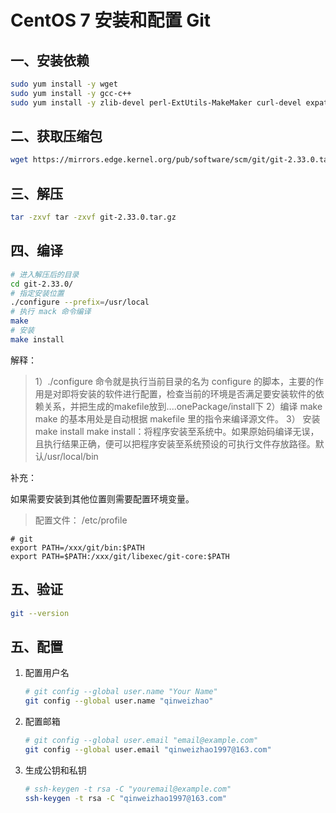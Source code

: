 # CentOS 7 安装和配置 Git

## 一、安装依赖

``` bash
sudo yum install -y wget
sudo yum install -y gcc-c++
sudo yum install -y zlib-devel perl-ExtUtils-MakeMaker curl-devel expat-devel
```

## 二、获取压缩包

```bash
wget https://mirrors.edge.kernel.org/pub/software/scm/git/git-2.33.0.tar.gz
```

## 三、解压

```bash
tar -zxvf tar -zxvf git-2.33.0.tar.gz
```

## 四、编译

```bash
# 进入解压后的目录
cd git-2.33.0/
# 指定安装位置
./configure --prefix=/usr/local
# 执行 mack 命令编译
make 
# 安装
make install
```

  解释：

>1）./configure 命令就是执行当前目录的名为 configure 的脚本，主要的作用是对即将安装的软件进行配置，检查当前的环境是否满足要安装软件的依赖关系，并把生成的makefile放到....onePackage/install下
>2）编译 make
>make 的基本用处是自动根据 makefile 里的指令来编译源文件。
>3） 安装 make install
>make install：将程序安装至系统中。如果原始码编译无误，且执行结果正确，便可以把程序安装至系统预设的可执行文件存放路径。默认/usr/local/bin

  补充：

  如果需要安装到其他位置则需要配置环境变量。

> 配置文件：  /etc/profile

```config
# git
export PATH=/xxx/git/bin:$PATH
export PATH=$PATH:/xxx/git/libexec/git-core:$PATH
```

## 五、验证

```bash
git --version
```

## 五、配置

1. 配置用户名

   ```bash
   # git config --global user.name "Your Name"
   git config --global user.name "qinweizhao"
   ```

2. 配置邮箱

   ```bash
   # git config --global user.email "email@example.com"
   git config --global user.email "qinweizhao1997@163.com"
   ```

3. 生成公钥和私钥

   ```bash
   # ssh-keygen -t rsa -C "youremail@example.com"
   ssh-keygen -t rsa -C "qinweizhao1997@163.com"
   ```
